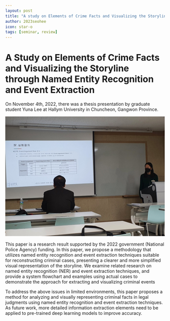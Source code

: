 ```yaml
---
layout: post
title: "A study on Elements of Crime Facts and Visualizing the Storyline through Named Entity Recognition and Event Extraction"
author: 2023seohee
icon: star-o
tags: [seminar, review]
---
```


# A Study on Elements of Crime Facts and Visualizing the Storyline through Named Entity Recognition and Event Extraction

On November 4th, 2022, there was a thesis presentation by graduate student Yuna Lee at Hallym University in Chuncheon, Gangwon Province.

![dataset1](/img/news/ACK.jpg)

This paper is a research result supported by the 2022 government (National Police Agency) funding. In this paper, we propose a methodology that utilizes named entity recognition and event extraction techniques suitable for reconstructing criminal cases, presenting a clearer and more simplified visual representation of the storyline. We examine related research on named entity recognition (NER) and event extraction techniques, and provide a system flowchart and examples using actual cases to demonstrate the approach for extracting and visualizing criminal events

To address the above issues in limited environments, this paper proposes a method for analyzing and visually representing criminal facts in legal judgments using named entity recognition and event extraction techniques. As future work, more detailed information extraction elements need to be applied to pre-trained deep learning models to improve accuracy.
